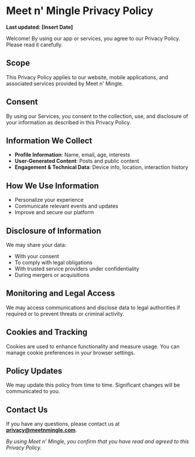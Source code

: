 # Meet n' Mingle Privacy Policy

**Last updated: [Insert Date]**

Welcome! By using our app or services, you agree to our Privacy Policy. Please read it carefully.

## Scope
This Privacy Policy applies to our website, mobile applications, and associated services provided by Meet n' Mingle.

## Consent
By using our Services, you consent to the collection, use, and disclosure of your information as described in this Privacy Policy.

## Information We Collect
- **Profile Information**: Name, email, age, interests
- **User-Generated Content**: Posts and public content
- **Engagement & Technical Data**: Device info, location, interaction history

## How We Use Information
- Personalize your experience
- Communicate relevant events and updates
- Improve and secure our platform

## Disclosure of Information
We may share your data:
- With your consent
- To comply with legal obligations
- With trusted service providers under confidentiality
- During mergers or acquisitions

## Monitoring and Legal Access
We may access communications and disclose data to legal authorities if required or to prevent threats or criminal activity.

## Cookies and Tracking
Cookies are used to enhance functionality and measure usage. You can manage cookie preferences in your browser settings.

## Policy Updates
We may update this policy from time to time. Significant changes will be communicated to you.

## Contact Us
If you have any questions, please contact us at **privacy@meetnmingle.com**.

_By using Meet n’ Mingle, you confirm that you have read and agreed to this Privacy Policy._
